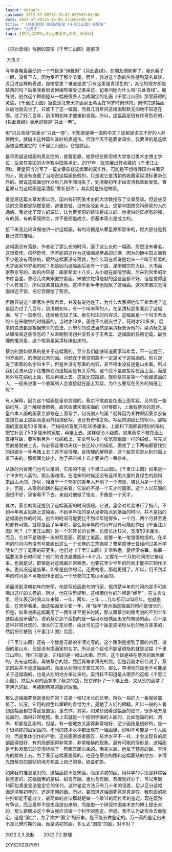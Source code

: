 ```yaml
---
layout: default
Lastmod: 2022-07-08T15:10:01.693595+00:00
date: 2022-07-08T15:10:00.823669+00:00
title: "《只此青绿》依据的国宝《千里江山图》是假货"
author: "方舟子"
tags: [蔡京,梁清标,江山,曹星原,鉴定，新语丝]
---
```


《只此青绿》依据的国宝《千里江山图》是假货

·方舟子·

今年春晚最轰动的一个节目是“诗舞剧”《只此青绿》，在朋友圈刷屏了，我也看了一眼，没看下去，因为受不了那个节奏。而且，我对这个剧的名称感到莫名其妙，没见过这样的表述，是啥意思？难道是说“只有这里是青绿色的”，其他的地方都是枯黄的吗？后来我看到该剧编导接受记者采访，记者问她为什么叫“只此青绿”。编导说，创作这个舞剧是从一幅被很多人当成国宝的名画《千里江山图》那里获得的灵感。《千里江山图》据说是北宋天才画家王希孟在18岁时创作的。创作完这幅画以后他就去世了，只留下了这一幅画，而且几百年间这幅画默默无闻地不知道在哪。过了好几百年，到清朝初年才被重新发现。所以，这幅画是很有传奇色彩的，《只此青绿》表示的就是“只此一卷”。

用“只此青绿”来表示“只此一卷”，不知道是哪一国的中文？这都是语文不好的人非要拽文，就搞出这种莫名其妙的表述法。但我今天不是要讲语文，我要讲的是这幅画被当成国宝的《千里江山图》。它是赝品。

最早质疑这幅画的真实性的，是曹星原。她曾经在斯坦福大学拿过美术史博士学位，后来在美国的大学教中国美术史。2017年，故宫展出其收藏的《千里江山图》。曹星原当时写了一篇文章质疑这幅画的真实性。可能是不想得罪国内书画界的人，她没有直截了当地说这幅画是假的，只是说它是清朝的收藏家梁清标重新创作的。据说这幅画创作以后几百年间消失了，到清朝初年才由梁清标重新发现。曹星原认为这幅画是梁清标“重新创作”，其实就是指他做假。

曹星原这篇文章发表以后，国内有研究美术史的大学教授写了文章反驳。但这些反驳的文章都是胡搅蛮缠，避重就轻，没有反驳到点上。这是中国搞文科研究的人的通病。我对比了双方的说法，认为曹星原的结论是成立的。她提供的证据有的强，有的弱，有的牵强附会，并不是都能成立，但基本观点是成立的。

接下来我比较详细地讲一讲这幅画。有的证据是从曹星原那里来的，但大部分是我自己做的推理。

这幅画没有落款。作者花了那么长的时间，画了这么长的一幅画，居然没有署名，这很奇怪。虽然奇怪，但不能把这作为这幅画是赝品的证据，因为的确中国古画有不少是没有落款的。既然这幅画没有落款，为什么现在都说是北宋一个叫王希孟的天才画家18岁画的呢？那是因为这幅画后面有一个跋，是宋徽宗的大臣、大书画家蔡京写的。跋的内容是：画家希孟十八岁，从小就在画院学画，后来到宫里的文书库当差。曾经几次向宋徽宗献画，宋徽宗觉得他献的这些画都不好，但是觉得这个人有潜力，所以就亲自指点他。这样不到半年他就献了这幅画。这次宋徽宗觉得画得还不错，把它赏赐给了蔡京。

但跋只说这个画家名字叫希孟，并没有说他姓王，为什么大家把他叫王希孟呢？这是因为过了几百年，到清朝初年，有一个叫宋荦的人，在梁清标那里看到了这幅画，写了一首绝句，还给绝句加了注。绝句和注的内容说，这幅画是一个叫王希孟的人在宋徽宗的时候画的，当时才18岁，画完不久就去世了，死时才20多岁。后来的说法都是根据宋荦的说法，而宋荦的说法当然是梁清标告诉他的。梁清标又是从哪得来这些信息的？从宋朝到清初并没有关于王希孟、这幅画的任何记载。最合理的推测是，这个故事是梁清标编出来的。

蔡京的跋如果真的是关于这幅画的，至少我们能够知道画家叫希孟，不一定姓王， 18岁画的，的确是北宋的画。问题在于蔡京的跋不一定是关于这幅画的。他只是说了画家的名字和生平，但是并没有写画的内容，甚至根本没有提是山水画。所以我们没法从这个跋推断它跟这幅画是有关系的。这个跋不是直接写在画上面，而是另外写在绢纸上面，然后再裱上去。这就比较蹊跷。既然蔡京是第一个收藏该画的人，一般来说第一个收藏的人会直接就在画上写跋，为什么要写在另外的绢纸上呢？

有人解释，因为这个幅画是皇帝赏赐的，蔡京不敢直接在画上面写跋，另外找一张绢纸写。这个解释很牵强。故宫收藏宋徽宗画的《听琴图》，上面有蔡京的题诗。皇帝本人画的画蔡京都敢在上面写字，何况别人的画？就算因为某种原因蔡京没有直接在画上提跋而是另外找绢纸写，也还有奇怪之处。写跋的绢纸比较窄小。那幅画的宽度是50多厘米，而绢纸的宽度只有30多厘米，上面和下面都要用别的绢纸把它补到了50多厘米的宽度，再裱上去。这样做令人疑惑。如果蔡京不敢在画上直接写跋，要写到另外一张绢纸上，完全可以找一张宽度跟画一样的绢纸，写完以后直接就裱上去，何必费这番功夫找一张比较小的绢纸，画完了上下两端都要找别的绢纸补一补再裱上去？这不合情理。合情理的解释是，这个跋其实是从别的画上拿下来的。那幅画比较小，为了把它裱上去才要进行一番修补。

从跋的内容我们也可以推测，它指的不是《千里江山图》。《千里江山图》如果是一个18岁的人画的，那么很难得。在北宋的时候还没有这样用大量的青绿色的颜料来画山水的。所以，相当于一个18岁的青年人开创了一个流派，被认为是一个天才。但是，从蔡京的跋的描述来看，它说的不是一个天才的画家。这个人以前画的画很不好，皇帝看不下去，亲自对他做了指点，不像是一个天才。

其次，蔡京的跋还提到了这幅画画的时间很短。它说，皇帝对希孟进行了指点，不到半年希孟就献上这幅画。不到半年指的是从皇帝指点到献画的时间，并不是指的这幅画创作的时间。创作的时间可能要比不到半年短得多，一个月、两个月甚至更短都有可能。就算是画了半年吧，那么用半年的时间有没有可能创作出《千里江山图》呢？《千里江山图》是一个非常长的长卷，长度长达12米，宽度50多厘米。而且，它并不是随便一泼的写意画，而是工笔画，是要一笔一笔慢慢地描的。在半年的时间内有没有可能画出这么一个长卷的工笔画呢？曹星原博士曾经问过美术学院专门学工笔画的研究生，他们对《千里江山图》非常熟悉，要经常临摹。临摹一幅要用多长时间呢？他们的说法是要画5～6个月，又要花一个月的时间把它裱起来。也就是说，即使是对这幅画非常熟悉，也要花至少半年的时间才能把它制作出来。更何况这是临摹，如果是创作的话，还要构思，那就更慢了。所以，用不到半年的时间是不可能创作出这么一个长卷的工笔山水画的。

前面提到清朝初年的宋荦，他是写论画绝句的行家，很清楚半年的时间内是不可能画出这样的长卷的。所以，他在注里提到，这幅画创作的时间是“经年”。在文言文里，经年表示时间以年来算，一年、两年、三年……几年都可以叫经年。也就是说，在宋荦看来，画这幅画至少要一年，用“经年”表示画这幅画的时间是很长的。但是，如果说画这幅画用了一两年甚至更长时间，那又跟蔡京的跋里说的不到半年就献画是矛盾的。说明蔡京那个跋指的是一幅可以很快画出来的普通的画，而不是这种非常壮观的、很长的工笔长卷。由此可见这个跋是梁清标从别的地方拿来的，然后把它裱到《千里江山图》后面。

《千里江山图》还有一个跋是元朝的李溥光写的。这个跋倒是提到了画的内容，说画的是山水，但是没有提画家的名字。所以这个跋也不能证明指的就是这幅《千里江山图》。我们只能说，它指的是一幅山水画。而且，这个跋是裱在蔡京的跋后面的。先有这幅画，再裱蔡京的跋，然后再裱李溥光的跋。但是我刚才已经说了，蔡京的跋并不是这幅画的，而是从别的地方拿过来的，那么，李溥光的跋也不可能是关于这幅画的，也是从别的地方拿过来的。梁清标不知道是从哪弄的这幅《千里江山图》，然后从别的画拿来了蔡京的跋，把它修补了一下裱上去，又从别的画拿了李溥光的跋，再裱到蔡京的跋的后面。

那么这幅画究竟是谁创作的？这是一幅12米长的长卷，所以一般的人一看就给震惊了。何况，它用的颜色以耀眼的青绿为主，亮瞎了人们的眼睛。所以一般的人看到这幅画都觉得这是国宝，是杰作。其实，如果仔细看这幅画的细节，很多地方是乱画的，画得非常粗糙，看上去就是一个刚刚学画的人画的。比如他画的树、河岸、桥都是乱画的。但是，有一些地方又画得非常地好，至少画技是很好的，是一个很熟练的画家画的。不同的技术水平都出现在一幅画里，说明不可能是一个人画的，而是集体创作的产物。这些画家或者画匠，技术水平不一样，才会出现有的局部画得很好，有的局部画得非常差、非常粗糙的现象。最有可能的情形是，这幅画是号称发现它的梁清标找了一帮画匠画出来的。画完以后，他拿了蔡京的跋、李溥光的跋粘上去。为了表示这幅画是真的，他还在蔡京的跋和这幅画贴的地方、李溥光跟蔡京的跋贴的地方都盖上自己的章，欲盖弥彰。

如果我的推测是对的，这幅画绝不是宋画，而是清初的画。用科学的手段是非常容易鉴定的。这幅画用的是绢，绢含有碳。墨也含有碳。有碳就好办了，可以用碳14同位素鉴定法鉴定它的年代。这种鉴定方法只有几十年的误差，足以区分这幅画是清朝初年的，还是宋朝的画。所以，要知道这幅画究竟是真是假，我前面的那些推断能不能成立，最简单的办法那就是做一个碳14的同位素的鉴定。现在既然有争议，而且最早不是由我提出来的，而是由一个研究中国美术史的博士提出来的，那么要解决这个争议就应该做一个科学的鉴定。但是，我不认为故宫会去做鉴定。这是“国宝”，为了维护“国宝”的形象，是不能去做鉴定的。万一真的鉴定出来不是北宋时期的画，而是清初的画，多么丢“国宝”的脸，对不对？

2022.2.3.录制　　2022.7.2.整理

(XYS20220705)

